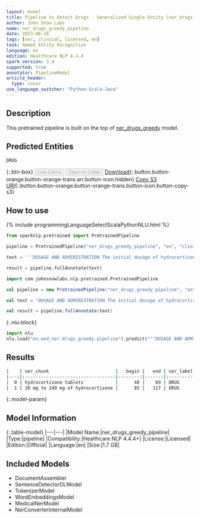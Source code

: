 ```yaml
---
layout: model
title: Pipeline to Detect Drugs - Generalized Single Entity (ner_drugs_greedy)
author: John Snow Labs
name: ner_drugs_greedy_pipeline
date: 2023-06-16
tags: [ner, clinical, licensed, en]
task: Named Entity Recognition
language: en
edition: Healthcare NLP 4.4.4
spark_version: 3.4
supported: true
annotator: PipelineModel
article_header:
  type: cover
use_language_switcher: "Python-Scala-Java"
---
```


## Description

This pretrained pipeline is built on the top of [ner_drugs_greedy](https://nlp.johnsnowlabs.com/2021/03/31/ner_drugs_greedy_en.html) model.

## Predicted Entities
`DRUG`



{:.btn-box}
<button class="button button-orange" disabled>Live Demo</button>
<button class="button button-orange" disabled>Open in Colab</button>
[Download](https://s3.amazonaws.com/auxdata.johnsnowlabs.com/clinical/models/ner_drugs_greedy_pipeline_en_4.4.4_3.4_1686927532470.zip){:.button.button-orange.button-orange-trans.arr.button-icon.hidden}
[Copy S3 URI](s3://auxdata.johnsnowlabs.com/clinical/models/ner_drugs_greedy_pipeline_en_4.4.4_3.4_1686927532470.zip){:.button.button-orange.button-orange-trans.button-icon.button-copy-s3}

## How to use

<div class="tabs-box" markdown="1">
{% include programmingLanguageSelectScalaPythonNLU.html %}

```python
from sparknlp.pretrained import PretrainedPipeline

pipeline = PretrainedPipeline("ner_drugs_greedy_pipeline", "en", "clinical/models")

text = '''DOSAGE AND ADMINISTRATION The initial dosage of hydrocortisone tablets may vary from 20 mg to 240 mg of hydrocortisone per day depending on the specific disease entity being treated.'''

result = pipeline.fullAnnotate(text)
```
```scala
import com.johnsnowlabs.nlp.pretrained.PretrainedPipeline

val pipeline = new PretrainedPipeline("ner_drugs_greedy_pipeline", "en", "clinical/models")

val text = "DOSAGE AND ADMINISTRATION The initial dosage of hydrocortisone tablets may vary from 20 mg to 240 mg of hydrocortisone per day depending on the specific disease entity being treated."

val result = pipeline.fullAnnotate(text)
```


{:.nlu-block}
```python
import nlu
nlu.load("en.med_ner.drugs_greedy.pipeline").predict("""DOSAGE AND ADMINISTRATION The initial dosage of hydrocortisone tablets may vary from 20 mg to 240 mg of hydrocortisone per day depending on the specific disease entity being treated.""")
```

</div>



## Results

```bash
|    | ner_chunk                         |   begin |   end | ner_label   |   confidence |
|---:|:----------------------------------|--------:|------:|:------------|-------------:|
|  0 | hydrocortisone tablets            |      48 |    69 | DRUG        |       0.9923 |
|  1 | 20 mg to 240 mg of hydrocortisone |      85 |   117 | DRUG        |       0.7361 |
```

{:.model-param}
## Model Information

{:.table-model}
|---|---|
|Model Name:|ner_drugs_greedy_pipeline|
|Type:|pipeline|
|Compatibility:|Healthcare NLP 4.4.4+|
|License:|Licensed|
|Edition:|Official|
|Language:|en|
|Size:|1.7 GB|

## Included Models

- DocumentAssembler
- SentenceDetectorDLModel
- TokenizerModel
- WordEmbeddingsModel
- MedicalNerModel
- NerConverterInternalModel